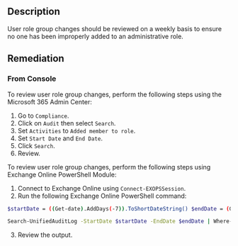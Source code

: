 ## Description

User role group changes should be reviewed on a weekly basis to ensure no one has been improperly added to an administrative role.

## Remediation

### From Console

To review user role group changes, perform the following steps using the Microsoft 365 Admin Center:

1. Go to `Compliance`.
2. Click on `Audit` then select `Search`.
3. Set `Activities` to `Added member to role`.
4. Set `Start Date` and `End Date`.
5. Click `Search`.
6. Review.

To review user role group changes, perform the following steps using Exchange Online PowerShell Module:

1. Connect to Exchange Online using `Connect-EXOPSSession`.
2. Run the following Exchange Online PowerShell command:

```bash
$startDate = ((Get-date).AddDays(-7)).ToShortDateString() $endDate = (Get-date).ToShortDateString()

Search-UnifiedAuditLog -StartDate $startDate -EndDate $endDate | Where-Object { $_.Operations -eq "Add member to role." }
```

3. Review the output.
